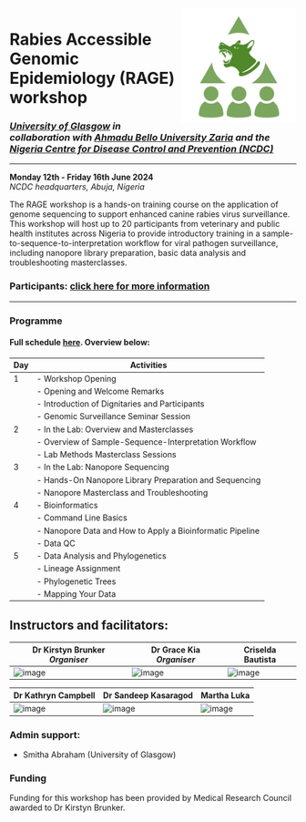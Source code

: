 <img align="right" src="icon/RAGE_train2.jpg" width="40%" height="40%">

# Rabies Accessible Genomic Epidemiology (RAGE) workshop  
### *[University of Glasgow](https://www.gla.ac.uk/schools/bohvm/) in collaboration with [Ahmadu Bello University Zaria](https://abu.edu.ng/) and the [Nigeria Centre for Disease Control and Prevention (NCDC)](https://ncdc.gov.ng/)*   
---
**Monday 12th - Friday 16th June 2024**  
*NCDC headquarters, Abuja, Nigeria*  

The RAGE workshop is a hands-on training course on the application of genome sequencing to support enhanced canine rabies virus surveillance. This workshop will host up to 20 participants from veterinary and public health institutes across Nigeria to provide introductory training in a sample-to-sequence-to-interpretation workflow for viral pathogen surveillance, including nanopore library preparation, basic data analysis and troubleshooting masterclasses. 

### Participants: [click here for more information](participant_information/README.md)  
---

### Programme  
#### Full schedule [here](https://docs.google.com/document/d/1w5mgG3cbN5JVdVJ2j8tXv_PpoxpwV6vxsqVjJyuvxkk/edit?usp=sharing). Overview below:  

| Day | Activities                                               |
|-----|----------------------------------------------------------|
| 1   | - Workshop Opening                                       |
|     |   - Opening and Welcome Remarks                           |
|     |   - Introduction of Dignitaries and Participants          |
|     |   - Genomic Surveillance Seminar Session                   |
| 2   | - In the Lab: Overview and Masterclasses                   |
|     |   - Overview of Sample-Sequence-Interpretation Workflow    |
|     |   - Lab Methods Masterclass Sessions                       |
| 3   | - In the Lab: Nanopore Sequencing                          |
|     |   - Hands-On Nanopore Library Preparation and Sequencing   |
|     |   - Nanopore Masterclass and Troubleshooting               |
| 4   | - Bioinformatics                                          |
|     |   - Command Line Basics                                    |
|     |   - Nanopore Data and How to Apply a Bioinformatic Pipeline |
|     |   - Data QC                                                |
| 5   | - Data Analysis and Phylogenetics                          |
|     |   - Lineage Assignment                                     |
|     |   - Phylogenetic Trees                                     |
|     |   - Mapping Your Data                                      |



## Instructors and facilitators:  

|Dr Kirstyn Brunker *Organiser*| Dr Grace Kia *Organiser*    | Criselda Bautista  |
| ------------------ | ------------------ | ------------------ |
| ![image](https://github.com/RAGE-toolkit/RAGE-workshop-2024/assets/10990340/489d7165-0a25-43b6-82c0-faff9f328722)| ![image](https://github.com/RAGE-toolkit/RAGE-workshop-2024/assets/10990340/d7eb7a3c-8c05-4514-ad40-256f7f3d0017)| ![image](https://github.com/RAGE-toolkit/RAGE-workshop-2024/assets/10990340/e8768e05-c43e-412f-83c5-5f6a95837173)|

|Dr Kathryn Campbell | Dr Sandeep Kasaragod | Martha Luka            |
| ------------------ | ------------------ | ------------------ |
| ![image](https://github.com/RAGE-toolkit/RAGE-workshop-2024/assets/10990340/5682ca0d-ffec-4049-bcbe-3276cd83ef1d)| ![image](https://github.com/RAGE-toolkit/RAGE-workshop-2024/assets/10990340/fa5d2ce9-fbe4-4034-8a2f-4877f7405c29)| ![image](https://github.com/RAGE-toolkit/RAGE-workshop-2024/assets/10990340/40fe2756-a8db-4ca3-bfc0-022b61ced5eb)|

### Admin support:  
* Smitha Abraham (University of Glasgow)

### Funding
Funding for this workshop has been provided by Medical Research Council awarded to Dr Kirstyn Brunker.
